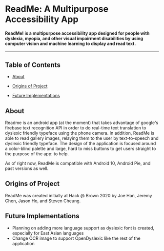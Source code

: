 # ReadMe: A Multipurpose Accessibility App 
#### ReadMe! is a multipurpose accessibility app designed for people with dyslexia, myopia, and other visual impairment disabilities by using computer vision and machine learning to display and read text.

---

## Table of Contents

- [About](#about)

- [Origins of Project](#origins-of-project)

- [Future Implementations](#future-implementations)

  

## About 

Readme is an android app (at the moment) that takes advantage of google's firebase text recognition API in order to do real-time text translation to dyslexic friendly typeface using the phone camera. In addition, ReadMe is able to read gallery images, relaying them to the user by text-to-speech and dyslexic friendly typeface. The design of the application is  focused around a color-blind palette and large, hard to miss buttons to get users straight to the purpose of the app: to help. 



As of right now, ReadMe is compatible with Android 10, Android Pie, and past versions as well.



## Origins of Project

ReadMe was created initially at Hack @ Brown 2020 by Joe Han, Jeremy Chen, Jason Ho, and Steven Cheung. 



## Future Implementations

- Planning on adding more language support as dyslexic font is created, especially for East Asian languages
- Change OCR image to support OpenDyslexic like the rest of the application
